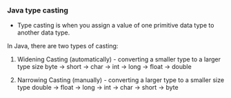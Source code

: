 ### Java type casting

* Type casting is when you assign a value of one primitive data type to another data type.

In Java, there are two types of casting:

1. Widening Casting (automatically) - converting a smaller type to a larger type size
byte -> short -> char -> int -> long -> float -> double

2. Narrowing Casting (manually) - converting a larger type to a smaller size type
double -> float -> long -> int -> char -> short -> byte